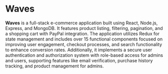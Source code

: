 # Waves

**Waves** is a full-stack e-commerce application built using React, Node.js, Express, and MongoDB. It features product listing, filtering, pagination, and a shopping cart with PayPal integration. The application utilizes Redux for state management and includes over 15 functional components focused on improving user engagement, checkout processes, and search functionality to enhance conversion rates. Additionally, it implements a secure user authentication and authorization system with role-based access for admins and users, supporting features like email verification, purchase history tracking, and product management for admins.

